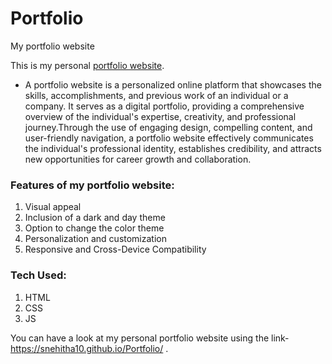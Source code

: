 # Portfolio
My portfolio website


This is my personal [portfolio website](https://snehitha10.github.io/Portfolio/). 

- A portfolio website is a personalized online platform that showcases the skills, accomplishments, and previous work of an individual or a company. It serves as a digital portfolio, providing a comprehensive overview of the individual's expertise, creativity, and professional journey.Through the use of engaging design, compelling content, and user-friendly navigation, a portfolio website effectively communicates the individual's professional identity, establishes credibility, and attracts new opportunities for career growth and collaboration.

### Features of my portfolio website:
1. Visual appeal
2. Inclusion of a dark and day theme
3. Option to change the color theme
4. Personalization and customization
5. Responsive and Cross-Device Compatibility

### Tech Used: 
1. HTML
2. CSS
3. JS

You can have a look at my personal portfolio website using the link- https://snehitha10.github.io/Portfolio/ .
